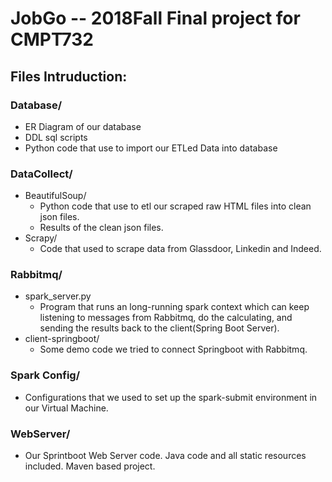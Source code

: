 # JobGo -- 2018Fall Final project for CMPT732

## Files Intruduction:

### Database/

 - ER Diagram of our database
 - DDL sql scripts
 - Python code that use to import our ETLed Data into database

### DataCollect/
- BeautifulSoup/
	- Python code that use to etl our scraped raw HTML files into clean json files.
	- Results of the clean json files.
- Scrapy/
	- Code that used to scrape data from Glassdoor, Linkedin and Indeed.

### Rabbitmq/
- spark_server.py
	- Program that runs an long-running spark context which can keep listening to messages from Rabbitmq, do the calculating, and sending the results back to the client(Spring Boot Server).
- client-springboot/
	- Some demo code we tried to connect Springboot with Rabbitmq.

### Spark Config/
- Configurations that we used to set up the spark-submit environment in our Virtual Machine.

### WebServer/
- Our Sprintboot Web Server code. Java code and all static resources included. Maven based project.